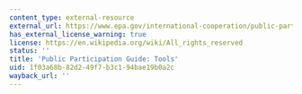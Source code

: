 ```yaml
---
content_type: external-resource
external_url: https://www.epa.gov/international-cooperation/public-participation-guide-tools
has_external_license_warning: true
license: https://en.wikipedia.org/wiki/All_rights_reserved
status: ''
title: 'Public Participation Guide: Tools'
uid: 1f03a68b-82d2-49f7-b3c1-94bae19b0a2c
wayback_url: ''
---
```

